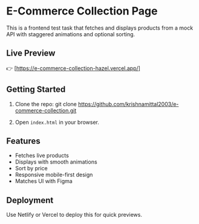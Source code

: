 # E-Commerce Collection Page

This is a frontend test task that fetches and displays products from a mock API with staggered animations and optional sorting.

## Live Preview
👉 [https://e-commerce-collection-hazel.vercel.app/]

## Getting Started

1. Clone the repo:
git clone https://github.com/krishnamittal2003/e-commerce-collection.git


2. Open `index.html` in your browser.

## Features
- Fetches live products
- Displays with smooth animations
- Sort by price
- Responsive mobile-first design
- Matches UI with Figma

## Deployment
Use Netlify or Vercel to deploy this for quick previews.
